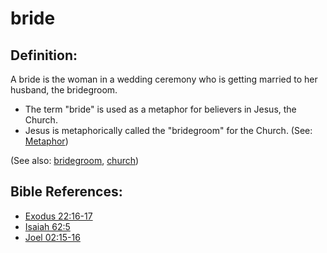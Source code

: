 # bride #

## Definition: ##

A bride is the woman in a wedding ceremony who is getting married to her husband, the bridegroom.

* The term "bride" is used as a metaphor for believers in Jesus, the Church.
* Jesus is metaphorically called the "bridegroom" for the Church. (See: [Metaphor](https://git.door43.org/Door43/en-ta-translate-vol1/src/master/content/figs_metaphor.md))

(See also: [bridegroom](../other/bridegroom.md), [church](../kt/church.md))

## Bible References: ##

* [Exodus 22:16-17](https://door43.org/en/bible/notes/exo/22/16)
* [Isaiah 62:5](https://door43.org/en/bible/notes/isa/62/05)
* [Joel 02:15-16](https://door43.org/en/bible/notes/jol/02/15)

